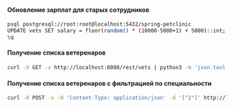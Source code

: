 #### Обновление зарплат для старых сотрудников

```bash
psql postgresql://root:root@localhost:5432/spring-petclinic
UPDATE vets SET salary = floor(random() * (10000-5000+1) + 5000)::int;
\q
```

#### Получение списка ветеренаров

```bash
curl -X GET -v http://localhost:8080/rest/vets | python3 -m 'json.tool'
```

#### Получение списка ветеренаров с фильтрацией по специальности

```bash
curl -X POST -v -H 'Content-Type: application/json' -d '["2"]' http://localhost:8080/rest/vets/by-speciality | python3 -m 'json.tool'
```
